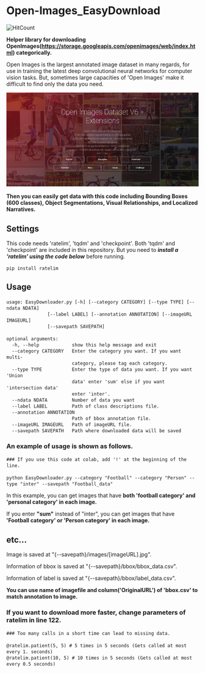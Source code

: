 # Open-Images_EasyDownload 
![HitCount](http://hits.dwyl.com/HwangToeMat/Open-Images_EasyDownload.svg)

**Helper library for downloading OpenImages(https://storage.googleapis.com/openimages/web/index.html) categorically.**

Open Images is the largest annotated image dataset in many regards, for use in training the latest deep convolutional neural networks for computer vision tasks. But, sometimes large capacities of 'Open Images' make it difficult to find only the data you need.

![OpenImages](image1.png)

**Then you can easily get data with this code including Bounding Boxes (600 classes), Object Segmentations, Visual Relationships, and Localized Narratives.**

## Settings
This code needs 'ratelim', 'tqdm' and 'checkpoint'. Both 'tqdm' and 'checkpoint' are included in this repository. But you need to ***install a 'ratelim' using the code below*** before running.
```
pip install ratelim
```

## Usage

```
usage: EasyDownloader.py [-h] [--category CATEGORY] [--type TYPE] [--ndata NDATA]
               [--label LABEL] [--annotation ANNOTATION] [--imageURL IMAGEURL]
               [--savepath SAVEPATH]
  
optional arguments:
  -h, --help            show this help message and exit
  --category CATEGORY   Enter the category you want. If you want multi-
                        category, please tag each category.
  --type TYPE           Enter the type of data you want. If you want 'Union
                        data' enter 'sum' else if you want 'intersection data'
                        enter 'inter'.
  --ndata NDATA         Number of data you want
  --label LABEL         Path of class descriptions file.
  --annotation ANNOTATION
                        Path of bbox annotation file.
  --imageURL IMAGEURL   Path of imageURL file.
  --savepath SAVEPATH   Path where downloaded data will be saved
```
### An example of usage is shown as follows.
```
### If you use this code at colab, add '!' at the beginning of the line.

python EasyDownloader.py --category "Football" --category "Person" --type "inter" --savepath "Football_data"
```
In this example, you can get images that have **both 'football category' and 'personal category' in each image.**

If you enter **"sum"** instead of "inter", you can get images that have **'Football category' or 'Person category' in each image.**

## etc...
Image is saved at "{--savepath}/images/[imageURL].jpg".

Information of bbox is saved at "{--savepath}/bbox/bbox_data.csv".

Information of label is saved at "{--savepath}/bbox/label_data.csv".

**You can use name of imagefile and column('OriginalURL') of 'bbox.csv' to match annotation to image.**

### If you want to download more faster, change parameters of ratelim in line 122.
```
### Too many calls in a short time can lead to missing data.

@ratelim.patient(5, 5) # 5 times in 5 seconds (Gets called at most every 1. seconds)
@ratelim.patient(10, 5) # 10 times in 5 seconds (Gets called at most every 0.5 seconds)
```
